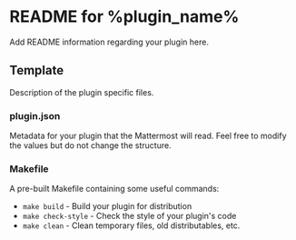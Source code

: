 # README for %plugin_name%

Add README information regarding your plugin here.

## Template

Description of the plugin specific files.

### plugin.json

Metadata for your plugin that the Mattermost will read. Feel free to modify the values but do not change the structure.

### Makefile

A pre-built Makefile containing some useful commands:

* `make build` - Build your plugin for distribution
* `make check-style` - Check the style of your plugin's code
* `make clean` - Clean temporary files, old distributables, etc.

